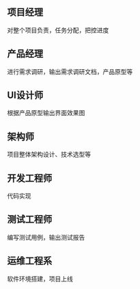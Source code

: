 ## 项目经理

对整个项目负责，任务分配，把控进度

## 产品经理

进行需求调研，输出需求调研文档，产品原型等

## UI设计师

根据产品原型输出界面效果图

## 架构师

项目整体架构设计、技术选型等

## 开发工程师

代码实现

## 测试工程师

编写测试用例，输出测试报告

## 运维工程系

软件环境搭建，项目上线